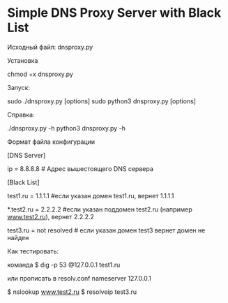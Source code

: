 Simple DNS Proxy Server with Black List
================

Исходный файл: dnsproxy.py

Установка

chmod +x dnsproxy.py

Запуск:

sudo ./dnsproxy.py [options]
sudo python3 dnsproxy.py [options]

Справка:

./dnsproxy.py -h
python3 dnsproxy.py -h

Формат файла конфигурации

[DNS Server]

ip = 8.8.8.8 # Адрес вышестоящего DNS сервера

[Black List]

test1.ru = 1.1.1.1 #если указан домен test1.ru, вернет 1.1.1.1

\*.test2.ru = 2.2.2.2 #если указан поддомен test2.ru (например www.test2.ru), вернет 2.2.2.2

test3.ru = not resolved # если указан домен test3 вернет домен не найден



Как тестировать:

команда
$ dig -p 53 @127.0.0.1 test1.ru

или прописать в resolv.conf nameserver 127.0.0.1 

$ nslookup www.test2.ru
$ resolveip test3.ru
